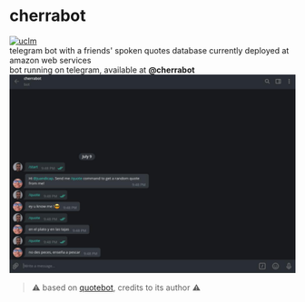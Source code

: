 # cherrabot
[![uclm](https://img.shields.io/badge/personal-project-red.svg?&longCache=true&colorA=27a79a&colorB=555555&style=for-the-badge)](http://www.juanperea.me)  
telegram bot with a friends' spoken quotes database currently deployed at amazon web services  
bot running on telegram, available at **@cherrabot**
![cherrabot](screenshots/bot.jpg) 
>:warning: based on [quotebot](https://github.com/dkhd/quotebot), credits to its author :warning:
